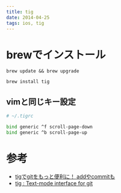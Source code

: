 ```yaml
---
title: tig
date: 2014-04-25
tags: ios, tig
---
```


# brewでインストール

`brew update && brew upgrade`

`brew install tig`

## vimと同じキー設定

```sh
# ~/.tigrc

bind generic ^f scroll-page-down
bind generic ^b scroll-page-up
```

# 参考

* [tigでgitをもっと便利に！ addやcommitも](http://qiita.com/suino/items/b0dae7e00bd7165f79ea)
* [tig : Text-mode interface for git](https://github.com/jonas/tig)
